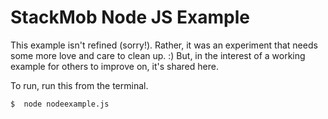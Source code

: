 StackMob Node JS Example
=================================

This example isn't refined (sorry!).  Rather, it was an experiment that needs some more love and care to clean up.  :)  But, in the interest of a working example for others to improve on, it's shared here.

To run, run this from the terminal.

```
$  node nodeexample.js
```
